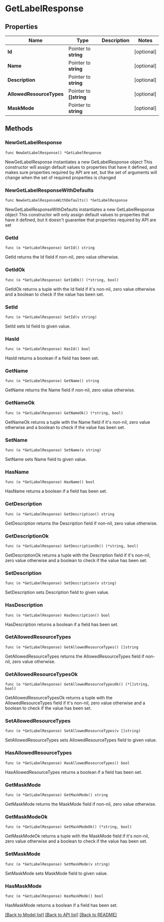 # GetLabelResponse

## Properties

Name | Type | Description | Notes
------------ | ------------- | ------------- | -------------
**Id** | Pointer to **string** |  | [optional] 
**Name** | Pointer to **string** |  | [optional] 
**Description** | Pointer to **string** |  | [optional] 
**AllowedResourceTypes** | Pointer to **[]string** |  | [optional] 
**MaskMode** | Pointer to **string** |  | [optional] 

## Methods

### NewGetLabelResponse

`func NewGetLabelResponse() *GetLabelResponse`

NewGetLabelResponse instantiates a new GetLabelResponse object
This constructor will assign default values to properties that have it defined,
and makes sure properties required by API are set, but the set of arguments
will change when the set of required properties is changed

### NewGetLabelResponseWithDefaults

`func NewGetLabelResponseWithDefaults() *GetLabelResponse`

NewGetLabelResponseWithDefaults instantiates a new GetLabelResponse object
This constructor will only assign default values to properties that have it defined,
but it doesn't guarantee that properties required by API are set

### GetId

`func (o *GetLabelResponse) GetId() string`

GetId returns the Id field if non-nil, zero value otherwise.

### GetIdOk

`func (o *GetLabelResponse) GetIdOk() (*string, bool)`

GetIdOk returns a tuple with the Id field if it's non-nil, zero value otherwise
and a boolean to check if the value has been set.

### SetId

`func (o *GetLabelResponse) SetId(v string)`

SetId sets Id field to given value.

### HasId

`func (o *GetLabelResponse) HasId() bool`

HasId returns a boolean if a field has been set.

### GetName

`func (o *GetLabelResponse) GetName() string`

GetName returns the Name field if non-nil, zero value otherwise.

### GetNameOk

`func (o *GetLabelResponse) GetNameOk() (*string, bool)`

GetNameOk returns a tuple with the Name field if it's non-nil, zero value otherwise
and a boolean to check if the value has been set.

### SetName

`func (o *GetLabelResponse) SetName(v string)`

SetName sets Name field to given value.

### HasName

`func (o *GetLabelResponse) HasName() bool`

HasName returns a boolean if a field has been set.

### GetDescription

`func (o *GetLabelResponse) GetDescription() string`

GetDescription returns the Description field if non-nil, zero value otherwise.

### GetDescriptionOk

`func (o *GetLabelResponse) GetDescriptionOk() (*string, bool)`

GetDescriptionOk returns a tuple with the Description field if it's non-nil, zero value otherwise
and a boolean to check if the value has been set.

### SetDescription

`func (o *GetLabelResponse) SetDescription(v string)`

SetDescription sets Description field to given value.

### HasDescription

`func (o *GetLabelResponse) HasDescription() bool`

HasDescription returns a boolean if a field has been set.

### GetAllowedResourceTypes

`func (o *GetLabelResponse) GetAllowedResourceTypes() []string`

GetAllowedResourceTypes returns the AllowedResourceTypes field if non-nil, zero value otherwise.

### GetAllowedResourceTypesOk

`func (o *GetLabelResponse) GetAllowedResourceTypesOk() (*[]string, bool)`

GetAllowedResourceTypesOk returns a tuple with the AllowedResourceTypes field if it's non-nil, zero value otherwise
and a boolean to check if the value has been set.

### SetAllowedResourceTypes

`func (o *GetLabelResponse) SetAllowedResourceTypes(v []string)`

SetAllowedResourceTypes sets AllowedResourceTypes field to given value.

### HasAllowedResourceTypes

`func (o *GetLabelResponse) HasAllowedResourceTypes() bool`

HasAllowedResourceTypes returns a boolean if a field has been set.

### GetMaskMode

`func (o *GetLabelResponse) GetMaskMode() string`

GetMaskMode returns the MaskMode field if non-nil, zero value otherwise.

### GetMaskModeOk

`func (o *GetLabelResponse) GetMaskModeOk() (*string, bool)`

GetMaskModeOk returns a tuple with the MaskMode field if it's non-nil, zero value otherwise
and a boolean to check if the value has been set.

### SetMaskMode

`func (o *GetLabelResponse) SetMaskMode(v string)`

SetMaskMode sets MaskMode field to given value.

### HasMaskMode

`func (o *GetLabelResponse) HasMaskMode() bool`

HasMaskMode returns a boolean if a field has been set.


[[Back to Model list]](../README.md#documentation-for-models) [[Back to API list]](../README.md#documentation-for-api-endpoints) [[Back to README]](../README.md)


